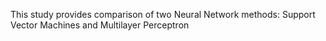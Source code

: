 This study provides comparison of two Neural Network methods: Support Vector Machines and Multilayer Perceptron
